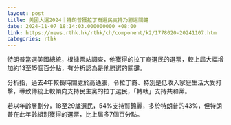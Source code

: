 ```yaml
---
layout: post
title: 美國大選2024｜特朗普獲拉丁裔選民支持乃勝選關鍵
date: 2024-11-07 18:14:03.000000000 +08:00
link: https://news.rthk.hk/rthk/ch/component/k2/1778020-20241107.htm
categories: rthk
---
```


特朗普當選美國總統，根據票站調查，他獲得的拉丁裔選民的選票，較上屆大幅增加約13至15個百分點，有分析認為是他勝選的關鍵。

分析指，過去4年較長時間處於高通脹，令拉丁裔、特別是低收入家庭生活大受打擊，導致傳統上較傾向支持民主黨的拉丁選民，「轉軚」支持共和黨。

若以年齡層劃分，18至29歲選民，54%支持賀錦麗，多於特朗普的43%，但特朗普在此年齡組別獲得的選票，比上屆多7個百分點。
